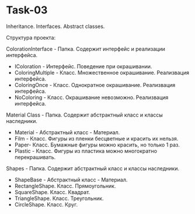 # Task-03
Inheritance. Interfaces. Abstract classes.

Структура проекта:

ColorationInterface - Папка. Содержит интерфейс и реализации интерфейса.
- IColoration - Интерфейс. Поведение при окрашивании.
- ColoringMultiple - Класс. Множественное окрашивание. Реализвация интерфейса.
- ColoringOnce - Класс. Однократное окрашивание. Реализвация интерфейса.
- NoColoring - Класс. Окрашивание невозможно. Реализвация интерфейса.

Material Class - Папка. Содержит абстрактный класс и классы наследники.
- Material - Абстрактный класс - Материал.
- Film - Класс. Фигуры из пленки бесцветные и красить их нельзя.
- Paper- Класс. Бумажные фигуры можно красить, но только 1 раз.
- Plastic - Класс. Фигуры из пластика можно многократно перекрашивать. 

Shapes - Папка. Содержит абстрактный класс и классы наследники.
- ShapeBase - Абстрактный класс - Материал.
- RectangleShape. Класс. Прямоугольник.
- SquareShape. Класс. Квадрат.
- TriangleShape. Класс. Треугольник.
- СircleShape. Класс. Круг.
